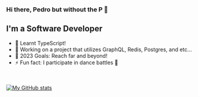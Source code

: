 ### Hi there, Pedro but without the P 👋

## I'm a Software Developer

- 🔭 Learnt TypeScript!
- 🌱 Working on a project that utilizes GraphQL, Redis, Postgres, and etc...
- 🥅 2023 Goals: Reach far and beyond!
- ⚡ Fun fact: I participate in dance battles 💃

<br />

[![My GitHub stats](https://github-readme-stats.vercel.app/api?username=Nog-bs)](https://github.com/anuraghazra/github-readme-stats)
